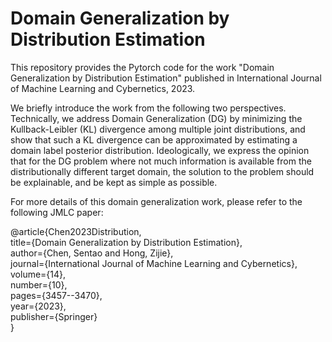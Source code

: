 # Domain Generalization by Distribution Estimation

This repository provides the Pytorch code for the work "Domain Generalization by Distribution Estimation" published in International Journal of Machine Learning and Cybernetics, 2023. 

We briefly introduce the work from the following two perspectives. Technically, we address Domain Generalization (DG) by minimizing the Kullback-Leibler (KL) divergence among multiple joint distributions, and show that such a KL divergence can be approximated by estimating a domain label posterior distribution. Ideologically, we express the opinion that for the DG problem where not much information is available from the distributionally different target domain, the solution to the problem should be explainable, and be kept as simple as possible. 


For more details of this domain generalization work, please refer to the following JMLC paper: 

@article{Chen2023Distribution,  
  title={Domain Generalization by Distribution Estimation},       
  author={Chen, Sentao and Hong, Zijie},     
  journal={International Journal of Machine Learning and Cybernetics},     
  volume={14},    
  number={10},    
  pages={3457--3470},    
  year={2023},    
  publisher={Springer}   
}
 
